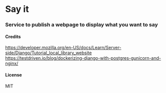 # Say it

### Service to publish a webpage to display what you want to say

#### Credits
https://developer.mozilla.org/en-US/docs/Learn/Server-side/Django/Tutorial_local_library_website
https://testdriven.io/blog/dockerizing-django-with-postgres-gunicorn-and-nginx/

#### License
  MIT
